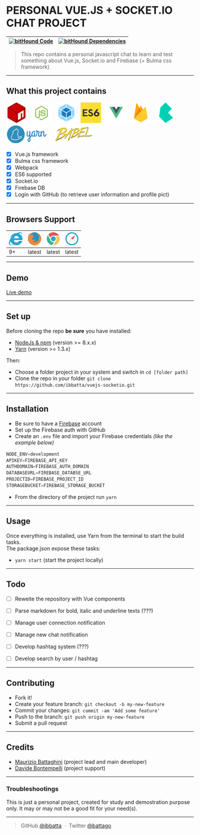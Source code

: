 # __PERSONAL VUE.JS + SOCKET.IO CHAT PROJECT__

| [![bitHound Code](https://www.bithound.io/github/ibbatta/vuejs-socketio/badges/code.svg)](https://www.bithound.io/github/ibbatta/vuejs-socketio) | [![bitHound Dependencies](https://www.bithound.io/github/ibbatta/vuejs-socketio/badges/dependencies.svg)](https://www.bithound.io/github/ibbatta/vuejs-socketio/master/dependencies/npm) |
| --- | --- |


>This repo contains a personal javascript chat to learn and test something about Vue.js, Socket.io and Firebase (+ Bulma css framework)

---


## __What this project contains__

<img src="./repo_readme_assets/logo-npm.png" height="55">&nbsp;&nbsp;
<img src="./repo_readme_assets/logo-node.png" height="55">&nbsp;&nbsp;
<img src="./repo_readme_assets/logo-webpack.png" height="55">&nbsp;&nbsp;
<img src="./repo_readme_assets/logo-es6.png" height="55">&nbsp;&nbsp;
<img src="./repo_readme_assets/logo-vue.png" height="55">&nbsp;&nbsp;
<img src="./repo_readme_assets/logo-firebase.png" height="55">&nbsp;&nbsp;
<img src="./repo_readme_assets/logo-bulma.png" height="55">&nbsp;&nbsp;
<img src="./repo_readme_assets/logo-yarn.png" height="55">&nbsp;&nbsp;
<img src="./repo_readme_assets/logo-babel.png" height="55">&nbsp;&nbsp;

- [x] Vue.js framework
- [x] Bulma css framework
- [x] Webpack
- [x] ES6 supported
- [x] Socket.io
- [x] Firebase DB
- [x] Login with GitHub (to retrieve user information and profile pict)

---


## __Browsers Support__

| <img src="./repo_readme_assets/browsers/browser-ie.svg" height="35"> | <img src="./repo_readme_assets/browsers/browser-firefox.svg" height="35"> | <img src="./repo_readme_assets/browsers/browser-chrome.svg" height="35"> | <img src="./repo_readme_assets/browsers/browser-safari.svg" height="35"> |
| --- | --- | --- | --- |
| 9+ | latest | latest | latest |

---


## __Demo__

[Live demo](https://testwebsocketvuejs.herokuapp.com/)

---


## __Set up__

Before cloning the repo **be sure** you have installed:

* [NodeJs & npm](http://nodejs.org/download/) (version >= 8.x.x)
* [Yarn](https://yarnpkg.com/en/docs/install) (version >= 1.3.x)

Then:

- Choose a folder project in your system and switch in `cd [folder path]`
- Clone the repo in your folder `git clone https://github.com/ibbatta/vuejs-socketio.git`

---


## __Installation__

- Be sure to have a [Firebase](https://www.firebase.com/) account
- Set up the Firebase auth with GitHub
- Create an `.env` file and import your Firebase credentials _(like the example below)_
```javascript
NODE_ENV=development
APIKEY=FIREBASE_API_KEY
AUTHDOMAIN=FIREBASE_AUTH_DOMAIN
DATABASEURL=FIREBASE_DATABSE_URL
PROJECTID=FIREBASE_PROJECT_ID
STORAGEBUCKET=FIREBASE_STORAGE_BUCKET
```
- From the directory of the project run `yarn`

---


## __Usage__

Once everything is installed, use Yarn from the terminal to start the build tasks.<br>
The package.json expose these tasks:

- `yarn start` (start the project locally)

---


## __Todo__

- [ ] Reweite the repository with Vue components
- [ ] Parse markdown for bold, italic and underline texts (???)
- [ ] Manage user connection notification
- [ ] Manage new chat notification
- [ ] Develop hashtag system (???)
- [ ] Develop search by user / hashtag


---


## __Contributing__

- Fork it!
- Create your feature branch: `git checkout -b my-new-feature`
- Commit your changes: `git commit -am 'Add some feature'`
- Push to the branch: `git push origin my-new-feature`
- Submit a pull request

---


## __Credits__

- [Maurizio Battaghini](https://github.com/ibbatta) (project lead and main developer)
- [Davide Bontempelli](https://github.com/ilbonte) (project support)

---


### __Troubleshootings__ ###

This is just a personal project, created for study and demostration purpose only. It may or may not be a good fit for your need(s).

---


> GitHub [@ibbatta](https://github.com/ibbatta) &nbsp;&middot;&nbsp;
> Twitter [@battago](https://twitter.com/battago)
